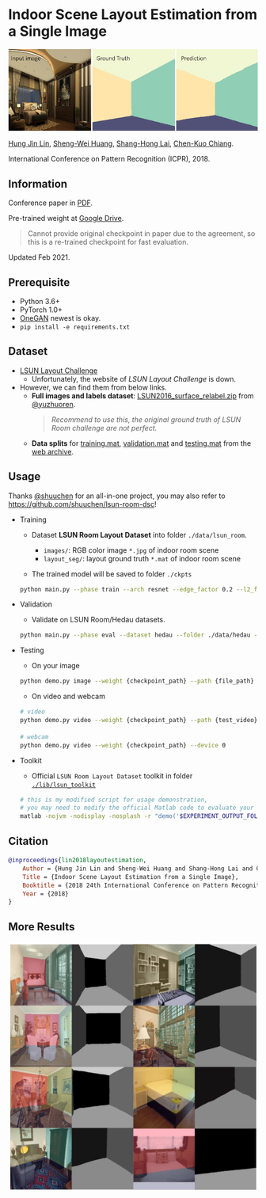 # Indoor Scene Layout Estimation from a Single Image

![one_lsun_result_banner](./doc/banner.png)

[Hung Jin Lin](https://tw.linkedin.com/in/hung-jin-lin-5b66119b), [Sheng-Wei Huang](https://www.linkedin.com/in/sheng-wei-huang), [Shang-Hong Lai](https://tw.linkedin.com/in/shang-hong-lai-4913a0b), [Chen-Kuo Chiang](https://www.cs.ccu.edu.tw/~ckchiang/).

International Conference on Pattern Recognition (ICPR), 2018.

## Information

Conference paper in [PDF](./doc/icpr2018_lin_layoutestimation.pdf).

Pre-trained weight at [Google Drive](https://drive.google.com/file/d/1aUJoXM9SQMe0LC38pA8v8r43pPOAaQ-a/view?usp=sharing).

> Cannot provide original checkpoint in paper due to the agreement, so this is a re-trained checkpoint for fast evaluation.

Updated Feb 2021.

## Prerequisite

- Python 3.6+
- PyTorch 1.0+
- [OneGAN](https://github.com/leVirve/OneGAN) newest is okay.
- `pip install -e requirements.txt`

## Dataset

- [LSUN Layout Challenge](http://lsun.cs.princeton.edu/2015.html#layout)
  - Unfortunately, the website of *LSUN Layout Challenge* is down.
- However, we can find them from below links.
  - **Full images and labels dataset**: [LSUN2016_surface_relabel.zip](https://www.dropbox.com/s/85n95ftlp2rn0fq/LSUN2016_surface_relabel.zip?dl=0) from [@yuzhuoren](https://github.com/yuzhuoren/IndoorLayout).
    >*Recommend to use this, the original ground truth of LSUN Room challenge are not perfect.*
  - **Data splits** for [training.mat](https://web.archive.org/web/20180923231343/http://lsun.cs.princeton.edu/challenge/2015/roomlayout/data/training.mat), [validation.mat](https://web.archive.org/web/20180923231343/http://lsun.cs.princeton.edu/challenge/2015/roomlayout/data/validation.mat) and [testing.mat](https://web.archive.org/web/20180923231343/http://lsun.cs.princeton.edu/challenge/2015/roomlayout/data/testing.mat) from the [web archive](https://web.archive.org/web/20190118150204/http://lsun.cs.princeton.edu/2016/).
<!-- - However, the `image.zip` is too large and still unavailable to download from the web archive. -->
  <!-- - layout segments (not perfect) [layout.zip](https://web.archive.org/web/20170221111502/http://lsun.cs.princeton.edu/challenge/2015/roomlayout/data/layout.zip) -->
  <!-- - Fortunately, you can find them in https://github.com/liamw96/pytorch.room.layout#data. [@liamw96](https://github.com/liamw96) provides dataset image in the `lsun.zip` on Google drive! -->

## Usage

Thanks [@shuuchen](https://github.com/shuuchen) for an all-in-one project, you may also refer to <https://github.com/shuuchen/lsun-room-dsc>!

- Training

  - Dataset **LSUN Room Layout Dataset** into folder `./data/lsun_room`.
    - `images/`: RGB color image `*.jpg` of indoor room scene
    - `layout_seg/`: layout ground truth `*.mat` of indoor room scene

  - The trained model will be saved to folder `./ckpts`

  ```bash
  python main.py --phase train --arch resnet --edge_factor 0.2 --l2_factor 0.2 --name baseline
  ```

- Validation

  - Validate on LSUN Room/Hedau datasets.

  ```bash
  python main.py --phase eval --dataset hedau --folder ./data/hedau --pretrain_path {checkpoint_path}
  ```

- Testing

  - On your image

  ```bash
  python demo.py image --weight {checkpoint_path} --path {file_path}
  ```

  - On video and webcam

  ```bash
  # video
  python demo.py video --weight {checkpoint_path} --path {test_video}

  # webcam
  python demo.py video --weight {checkpoint_path} --device 0
  ```

- Toolkit

  - Official `LSUN Room Layout Dataset` toolkit in folder [`./lib/lsun_toolkit`](lib/lsun_toolkit)

  ```bash
  # this is my modified script for usage demonstration,
  # you may need to modify the official Matlab code to evaluate your results.
  matlab -nojvm -nodisplay -nosplash -r "demo('$EXPERIMENT_OUTPUT_FOLDER'); exit;"
  ```

## Citation

```bibtex
@inproceedings{lin2018layoutestimation,
    Author = {Hung Jin Lin and Sheng-Wei Huang and Shang-Hong Lai and Chen-Kuo Chiang},
    Title = {Indoor Scene Layout Estimation from a Single Image},
    Booktitle = {2018 24th International Conference on Pattern Recognition (ICPR)},
    Year = {2018}
}
```

## More Results

![one_lsun_result_more](./doc/more.jpg)
